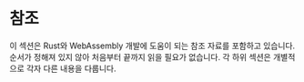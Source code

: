 # 참조

이 섹션은 Rust와 WebAssembly 개발에 도움이 되는 참조 자료를 포함하고 있습니다.  순서가 정해져 있지 않아 처음부터 끝까지 읽을 필요가 없습니다. 각 하위 섹션은 개별적으로 각자 다른 내용을 다룹니다.